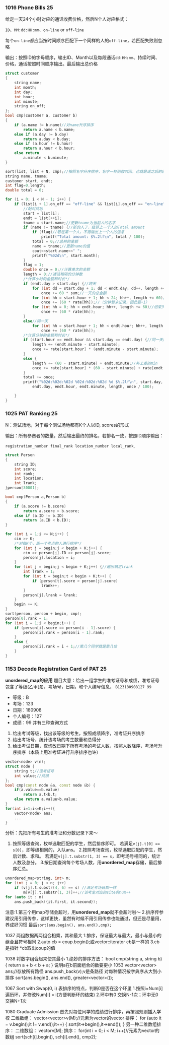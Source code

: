 ### 1016 Phone Bills 25
给定一天24个小时对应的通话收费价格，然后N个人对应格式：

`ID`、`MM:dd:HH:mm`、`on-line` or `off-line`

每个`on-line`都应当按时间顺序匹配下一个同样的人的`off-line`，若匹配失败则忽略

输出：按照ID的字母顺序，输出ID、Month以及每段通话`dd:HH:mm`、持续时间、价格，通话按照时间顺序输出。最后输出总价格
```C++
struct customer
{
	string name;
	int month;
	int day;
	int hour;
	int minute;
	string on_off;
};
bool cmp(customer a, customer b)
{
	if (a.name != b.name)//对name升序排序
		return a.name < b.name;
	else if (a.day != b.day) 
		return a.day < b.day;
	else if (a.hour != b.hour) 
		return a.hour < b.hour;
	else return 
		a.minute < b.minute;
}
```
```C++
sort(list, list + N, cmp);//按照名字升序排序，名字一样则按时间，也就是说之后的匹配的通话一定挨着
string name, tname;
customer start, endt;
int flag=0,length;
double total = 0;

for (i = 0; i < N - 1; i++) {
    if (list[i + 1].on_off == "off-line" && list[i].on_off == "on-line" && list[i].name == list[i + 1].name) {
        //配对成功
        start = list[i];
        endt = list[++i];
        tname = start.name;//更新tname为当前人的名字
        if (name != tname) {//新的人了，结算上一个人的Total amount
            if (flag)//若是第一个人，不用输出上一个人的信息
                printf("Total amount: $%.2lf\n", total / 100);
            total = 0;//总共的金额
            name = tname;//更新name的值
            cout<<start.name<<" ";
            printf("%02d\n", start.month);
        }
        flag = 1;
        double once = 0;//计算单次的金额
        length = 0;//通话相隔的分钟数
        /*计算小时的金额和时长*/
        if (endt.day > start.day) {//跨天
            for (int dd = start.day + 1; dd < endt.day; dd++, length += 1440)//一天1440min
                once += 60 * sum;//一天的总金额
            for (int hh = start.hour + 1; hh < 24; hh++, length += 60)//起始天
                once += (60 * rate[hh]);//（分钟暂未记录，因此要+1）
            for (int hh = 0; hh < endt.hour; hh++, length += 60)//结束天               
                once += (60 * rate[hh]);
        }
        else//同一天                                  
            for (int hh = start.hour + 1; hh < endt.hour; hh++, length += 60)
                once += (60 * rate[hh]);
        /*计算分钟的金额和时长*/
        if (start.hour == endt.hour && start.day == endt.day) {//同一天同一小时
            length += (endt.minute - start.minute);
            once += rate[start.hour] * (endt.minute - start.minute);
        }
        else {
            length += (60 - start.minute) + endt.minute;//补上差的min
            once += rate[start.hour] * (60 - start.minute) + rate[endt.hour] * endt.minute;
        }
        total += once;
        printf("%02d:%02d:%02d %02d:%02d:%02d %d $%.2lf\n", start.day, start.hour, start.minute,
            endt.day, endt.hour, endt.minute, length, once / 100);

    }
}
```

### 1025 PAT Ranking 25
N：测试场地，对于每个测试场地都有K个人以ID, scores的形式

输出：所有参赛者的数量，然后输出最终的排名，若排名一致，按照ID顺序输出：

`registration_number final_rank location_number local_rank`,
```C++
struct Person
{
	string ID;
	int score;
	int rank;
	int location;
	int lrank;
}person[30001];

bool cmp(Person a,Person b)
{
	if (a.score != b.score)
		return a.score > b.score;
	else if (a.ID != b.ID)
		return (a.ID < b.ID);
}
```
```C++
for (int i = 1;i <= N;i++) {
    cin >> K;
    /*对每K个，即一个考点的人进行排序*/
    for (int j = begin;j < begin + K;j++) {
        cin >> person[j].ID >> person[j].score;
        person[j].location = i;
    }
    for (int j = begin;j < begin + K;j++) {//遍历确定lrank
        int lrank = 1;
        for (int t = begin;t < begin + K;t++) {
            if (person[t].score > person[j].score)
                lrank++;
        }
        person[j].lrank = lrank;
    }
    begin += K;
}
sort(person, person + begin, cmp);
person[0].rank = 1;
for (int i = 1;i < begin;i++) {
    if (person[i].score == person[i - 1].score) {
        person[i].rank = person[i - 1].rank;
    }
    else {
        person[i].rank = i + 1;//第几个同学就是第几位
    }
}
```

### 1153 Decode Registration Card of PAT 25
**unordered_map的应用**
题目大意：给出一组学生的准考证号和成绩，准考证号包含了等级(乙甲顶)，考场号，日期，和个人编号信息，
`B123180908127 99`
- 等级：B
- 考场：123
- 日期：180908
- 个人编号：127
- 成绩：99
并有三种查询方式
1. 给出考试等级，找出该等级的考生，按照成绩降序，准考证升序排序
2. 给出考场号，统计该考场的考生数量和总得分
3. 给出考试日期，查询改日期下所有考场的考试人数，按照人数降序，考场号升序排序（本质上用准考证进行升序排序也许）
```C++
vector<node> v(n);
struct node {
    string t;//准考证号
    int value;//成绩
};
bool cmp(const node &a, const node &b) {
    if(a.value==b.value)
        return a.t<b.t;
    else return a.value>b.value;
}
for(int i=1;i<=K;i++){
	vector<node> ans;
	...
}
```
分析：先把所有考生的准考证和分数记录下来～
1. 按照等级查询，枚举选取匹配的学生，然后排序即可。
若满足`v[j].t[0] == s[0]`，即等级相同的，入队ans。
2.按照考场查询，枚举选取匹配的学生，然后计数、求和。
若满足`v[j].t.substr(1, 3) == s`，即考场号相同的，统计人数及总分。
3.按日期查询每个考场人数，用**unordered_map**存储，最后排序汇总。
```C++
unordered_map<string, int> m;
for (int j = 0; j < n; j++)
    if (v[j].t.substr(4, 6) == s) //满足考场日期一样
	    m[v[j].t.substr(1, 3)]++;//该考生对应的site的num++
for (auto it : m) 
	ans.push_back({it.first, it.second});
```
注意:1.第三个用map存储会超时，用**unordered_map**就不会超时啦～
2.排序传参建议用引用传参，这样更快，虽然有时候不用引用传参也能通过，但还是尽量用，养成好习惯
最后`sort(ans.begin(), ans.end(),cmp);`



1037
两组数据两两组合相乘，其和最大
1.排序，保证最大与最大，最小与最小的组合且符号相同
2.auto cb = coup.begin();或vector<int>::iterator cb是一样的
3.cb是指针 *cb取出coup的值

1038
将数字组合起来使其最小
1.绝妙的排序方法：
bool cmp(string a, string b)
{
	return a + b < b + a;
}
说明a在b前面组合的数要更小
1053
vector<vector<int>> ans;//存放所有路径
ans.push_back(v);v是条路径
对每种情况按字典序从大到小排序
sort(ans.begin(), ans.end(), greater<vector<int>>());

1067 Sort with Swap(0, i)
表排序的特点，判断0是否在这个环里
1.按照i=Num[i]遍历环，并修改Num[i] = i(方便判断环的结束)
2.环中有0 交换N-1次；环中无0 交换N+1次

1080 Graduate Admission
首先对每位同学的成绩进行排序，再按照规则插入学校
二维数组：	vector<vector<int>>v(M);//元素为vector的vector
排序：	for (auto it = v.begin();it != v.end();it++) {
		sort(it->begin(),it->end());
	}
另一种二维数组排序：
二维数组：  vector<int>v[M];
排序：  for(int i = 0; i < M; i++)//元素为vector的数组
          sort(sch[i].begin(), sch[i].end(), cmp2);

